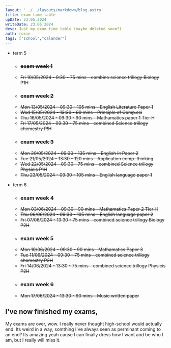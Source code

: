 ```yaml
---
layout: '../../layouts/markdown/blog.astro'
title: exam time-table 
upDate: 23.05.2024
writeDate: 23.05.2024
desc: Just my exam time table (maybe deleted soon?)
auth: roxie
tags: ["school","calander"]
---
```

* term 5
    - ### ~~exam week 1~~
    - ~~Fri 10/05/2024 - 9:30 - 75 mins - combine science trillogy Biology P1H~~
    - ### ~~exam week 2~~
    - ~~Mon 13/05/2024 - 09:30 - 105 mins - English Literature Paper 1~~
    - ~~Wed 15/05/2024 - 13:30 - 90 mins - Principle of Comp.sci~~
    - ~~Thu 16/05/2024 - 09:30 - 90 mins - Mathamatics paper 1 Tier H~~
    - ~~Fri 17/05/2024 - 09:30 - 75 mins - combined Science trillogy chemestry P!H~~
    - ### ~~exam week 3~~
    - ~~Mon 20/05/2024 - 09:30 - 135 mins - English lit Paper 2~~
    - ~~Tue 21/05/2024 - 13:30 - 120 mins - Application comp. thinking~~
    - ~~Wed 22/05/2024 - 09:30 - 75 mins - combined Science trillogy Physicis P1H~~
    - ~~Thu 23/05/2024 - 09:30 - 105 mins - English language paper 1~~

* term 6
    - ### exam week 4
    - ~~Mon 03/06/2024 - 09:30 - 90 mins - Mathamatics Paper 2 Tier H~~
    - ~~Thu 06/06/2024 - 09:30 - 105 mins - English language paper 2~~
    - ~~Fri 07/06/2024 - 13:30 - 75 mins - combined science trillogy Biology P2H~~
    - ### exam week 5
    - ~~Mon 10/06/2024 - 09:30 - 90 mins - Mathamatics Paper 3~~
    - ~~Tue 11/06/2024 - 09:30 - 75 mins - combined science trillogy chemestry P2H~~
    - ~~Fri 14/06/2024 - 13:30 - 75 mins - combined science trillogy Physicis P2H~~
    - ### exam week 6
    - ~~Mon 17/06/2024 - 13:30 - 90 mins - Music written paper~~

## I've now finished my exams,
My exams are over, wow. I really never thought high-school would actually end. Its weird in a way, somthing I've always seen as perminant coming to an end? Its amazing yeah cause I can finally dress how I want and be who I am, but I really will miss it.